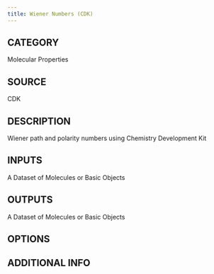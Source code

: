 ```yaml
---
title: Wiener Numbers (CDK)
---
```


## CATEGORY
Molecular Properties

## SOURCE
CDK

## DESCRIPTION
Wiener path and polarity numbers using Chemistry Development Kit

## INPUTS
A Dataset of Molecules or Basic Objects

## OUTPUTS
A Dataset of Molecules or Basic Objects

## OPTIONS

## ADDITIONAL INFO
